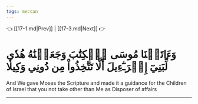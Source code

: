 ```yaml
---
tags: meccan
---
```


👈 [[17-1.md|Prev]] | [[17-3.md|Next]] 👉

# وَءَاتَيۡنَا مُوسَى ٱلۡكِتَٰبَ وَجَعَلۡنَٰهُ هُدٗى لِّبَنِيٓ إِسۡرَـٰٓءِيلَ أَلَّا تَتَّخِذُواْ مِن دُونِي وَكِيلٗا

And We gave Moses the Scripture and made it a guidance for the Children of Israel that you not take other than Me as Disposer of affairs

---

